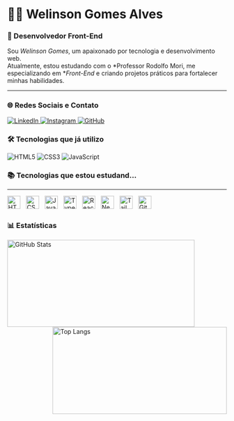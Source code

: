  # 👨‍💻 Welinson Gomes Alves  

### 🚀 Desenvolvedor Front-End  

Sou *Welinson Gomes*, um apaixonado por tecnologia e desenvolvimento web.  
Atualmente, estou estudando com o *Professor Rodolfo Mori, me especializando em **Front-End* e criando projetos práticos para fortalecer minhas habilidades.

---
### 🌐 Redes Sociais e Contato

<p align="left">
    <a href="https://www.linkedin.com/in/www.linkedin.com/in/welinsongomes-alves" target="_blank">
        <img alt="LinkedIn" title="Conecte-se comigo no LinkedIn" src="https://img.shields.io/badge/LinkedIn-0077B5?style=for-the-badge&logo=linkedin&logoColor=white" />
    </a>
    <a href="https://www.instagram.com/SEU_INSTAGRAM" target="_blank">
        <img alt="Instagram" title="Me siga no Instagram" src="https://img.shields.io/badge/Instagram-E4405F?style=for-the-badge&logo=instagram&logoColor=white" />
    </a>
    <a href="https://github.com/welinsonAG" target="_blank">
        <img alt="GitHub" title="Meu portfólio no GitHub" src="https://img.shields.io/badge/GitHub-181717?style=for-the-badge&logo=github&logoColor=white" />
    </a>
</p>

### 🛠️ Tecnologias que já utilizo

<p align="left">
  <img src="https://img.shields.io/badge/HTML5-E34F26?style=for-the-badge&logo=html5&logoColor=white" alt="HTML5" />
  <img src="https://img.shields.io/badge/CSS3-1572B6?style=for-the-badge&logo=css3&logoColor=white" alt="CSS3" />
  <img src="https://img.shields.io/badge/JavaScript-F7DF1E?style=for-the-badge&logo=javascript&logoColor=black" alt="JavaScript" />
</p>

### 📚 Tecnologias que estou estudand…
---

<img 
    align="left" 
    alt="HTML"
    title="HTML" 
    width="30px" 
    style="padding-right: 10px;" 
    src="https://cdn.jsdelivr.net/gh/devicons/devicon@latest/icons/html5/html5-original.svg" 
/>
<img 
    align="left" 
    alt="CSS" 
    title="CSS"
    width="30px" 
    style="padding-right: 10px;" 
    src="https://cdn.jsdelivr.net/gh/devicons/devicon@latest/icons/css3/css3-original.svg" 
/>
<img 
    align="left" 
    alt="JavaScript" 
    title="JavaScript"
    width="30px" 
    style="padding-right: 10px;" 
    src="https://cdn.jsdelivr.net/gh/devicons/devicon@latest/icons/javascript/javascript-original.svg" 
/>
<img 
    align="left" 
    alt="TypeScript"
    title="TypeScript" 
    width="30px" 
    style="padding-right: 10px;" 
    src="https://cdn.jsdelivr.net/gh/devicons/devicon@latest/icons/typescript/typescript-original.svg" 
/>
<img 
    align="left" 
    alt="React"
    title="React" 
    width="30px" 
    style="padding-right: 10px;" 
    src="https://cdn.jsdelivr.net/gh/devicons/devicon@latest/icons/react/react-original.svg" 
/>
<img 
    align="left" 
    alt="Next.js" 
    title="Next.js"
    width="30px" 
    style="padding-right: 10px;" 
    src="https://cdn.jsdelivr.net/gh/devicons/devicon@latest/icons/nextjs/nextjs-original.svg" 
/>

<img 
    align="left" 
    alt="Tailwind" 
    title="Tailwind"
    width="30px" 
    style="padding-right: 10px;" 
    src="https://cdn.jsdelivr.net/gh/devicons/devicon@latest/icons/tailwindcss/tailwindcss-original.svg" 
/>



<img 
    align="left" 
    alt="Git" 
    title="Git"
    width="30px" 
    style="padding-right: 10px;" 
    src="https://cdn.jsdelivr.net/gh/devicons/devicon@latest/icons/git/git-original.svg" 
/>


<br/>
<br/>

### 📊 Estatísticas

<p>
  <img 
    align="left" 
    alt="GitHub Stats" 
    height="200" 
    width="430"
    src="https://github-readme-stats.vercel.app/api?username=welinsonAG&show_icons=true&theme=tokyonight&include_all_commits=true&locale=pt-br" 
  />

  <img 
    align="right" 
    alt="Top Langs" 
    height="200"
     width="400"
    src="https://github-readme-stats.vercel.app/api/top-langs/?username=welinsonAG&theme=tokyonight&layout=compact&custom_title=Tecnologias&langs_count=9" 
  />
</p>
